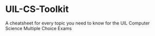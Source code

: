 # UIL-CS-Toolkit
A cheatsheet for every topic you need to know for the UIL Computer Science Multiple Choice Exams
